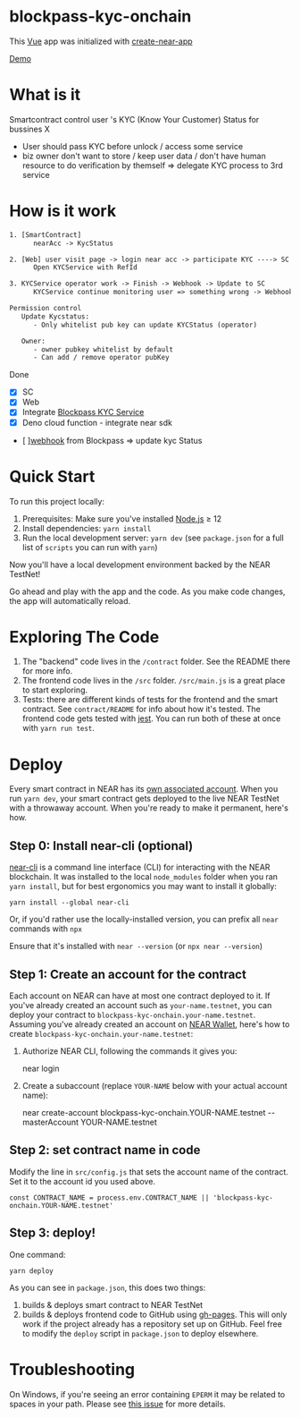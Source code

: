 # blockpass-kyc-onchain

This [Vue] app was initialized with [create-near-app]

[Demo](https://tinnguyenhuuletrong.github.io/near-learn-kyc-on-chain/)

# What is it

Smartcontract control user 's KYC (Know Your Customer) Status for bussines X

- User should pass KYC before unlock / access some service
- biz owner don't want to store / keep user data / don't have human resource to do verification by themself
  => delegate KYC process to 3rd service

# How is it work

```txt
1. [SmartContract]
      nearAcc -> KycStatus

2. [Web] user visit page -> login near acc -> participate KYC ----> SC -----> RefId
      Open KYCService with RefId

3. KYCService operator work -> Finish -> Webhook -> Update to SC
      KYCService continue monitoring user => something wrong -> Webhook -> Update to SC

Permission control
   Update Kycstatus:
      - Only whitelist pub key can update KYCStatus (operator)

   Owner:
      - owner pubkey whitelist by default
      - Can add / remove operator pubKey
```

Done
- [x] SC
- [x] Web
- [x] Integrate [Blockpass KYC Service](https://www.blockpass.org/)
- [x] Deno cloud function - integrate near sdk
- [ ][webhook](https://docs.blockpass.org/docs/connect/KYCC-Console-Service-Tab-Webhooks) from Blockpass => update kyc Status

# Quick Start

To run this project locally:

1. Prerequisites: Make sure you've installed [Node.js] ≥ 12
2. Install dependencies: `yarn install`
3. Run the local development server: `yarn dev` (see `package.json` for a
   full list of `scripts` you can run with `yarn`)

Now you'll have a local development environment backed by the NEAR TestNet!

Go ahead and play with the app and the code. As you make code changes, the app will automatically reload.

# Exploring The Code

1. The "backend" code lives in the `/contract` folder. See the README there for
   more info.
2. The frontend code lives in the `/src` folder. `/src/main.js` is a great
   place to start exploring.
3. Tests: there are different kinds of tests for the frontend and the smart
   contract. See `contract/README` for info about how it's tested. The frontend
   code gets tested with [jest]. You can run both of these at once with `yarn run test`.

# Deploy

Every smart contract in NEAR has its [own associated account][near accounts]. When you run `yarn dev`, your smart contract gets deployed to the live NEAR TestNet with a throwaway account. When you're ready to make it permanent, here's how.

## Step 0: Install near-cli (optional)

[near-cli] is a command line interface (CLI) for interacting with the NEAR blockchain. It was installed to the local `node_modules` folder when you ran `yarn install`, but for best ergonomics you may want to install it globally:

    yarn install --global near-cli

Or, if you'd rather use the locally-installed version, you can prefix all `near` commands with `npx`

Ensure that it's installed with `near --version` (or `npx near --version`)

## Step 1: Create an account for the contract

Each account on NEAR can have at most one contract deployed to it. If you've already created an account such as `your-name.testnet`, you can deploy your contract to `blockpass-kyc-onchain.your-name.testnet`. Assuming you've already created an account on [NEAR Wallet], here's how to create `blockpass-kyc-onchain.your-name.testnet`:

1. Authorize NEAR CLI, following the commands it gives you:

   near login

2. Create a subaccount (replace `YOUR-NAME` below with your actual account name):

   near create-account blockpass-kyc-onchain.YOUR-NAME.testnet --masterAccount YOUR-NAME.testnet

## Step 2: set contract name in code

Modify the line in `src/config.js` that sets the account name of the contract. Set it to the account id you used above.

    const CONTRACT_NAME = process.env.CONTRACT_NAME || 'blockpass-kyc-onchain.YOUR-NAME.testnet'

## Step 3: deploy!

One command:

    yarn deploy

As you can see in `package.json`, this does two things:

1. builds & deploys smart contract to NEAR TestNet
2. builds & deploys frontend code to GitHub using [gh-pages]. This will only work if the project already has a repository set up on GitHub. Feel free to modify the `deploy` script in `package.json` to deploy elsewhere.

# Troubleshooting

On Windows, if you're seeing an error containing `EPERM` it may be related to spaces in your path. Please see [this issue](https://github.com/zkat/npx/issues/209) for more details.

[vue]: https://vuejs.org/
[create-near-app]: https://github.com/near/create-near-app
[node.js]: https://nodejs.org/en/download/package-manager/
[jest]: https://jestjs.io/
[near accounts]: https://docs.near.org/docs/concepts/account
[near wallet]: https://wallet.testnet.near.org/
[near-cli]: https://github.com/near/near-cli
[gh-pages]: https://github.com/tschaub/gh-pages
